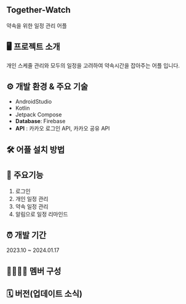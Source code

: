## Together-Watch
약속을 위한 일정 관리 어플

## 🖥 프로젝트 소개 
개인 스케줄 관리와 모두의 일정을 고려하여 약속시간을 잡아주는 어플 입니다.

## ⚙ 개발 환경 & 주요 기술
* AndroidStudio
* Kotlin
* Jetpack Compose
* **Database**: Firebase 
* **API** : 카카오 로그인 API, 카카오 공유 API

## 🛠 어플 설치 방법

## 📌 주요기능
1. 로그인
2. 개인 일정 관리
3. 약속 일정 관리
4. 알림으로 일정 리마인드

## ⏰ 개발 기간
2023.10 ~ 2024.01.17

## 👨‍👩‍👧‍👧 멤버 구성

## 🗓 버전(업데이트 소식)
